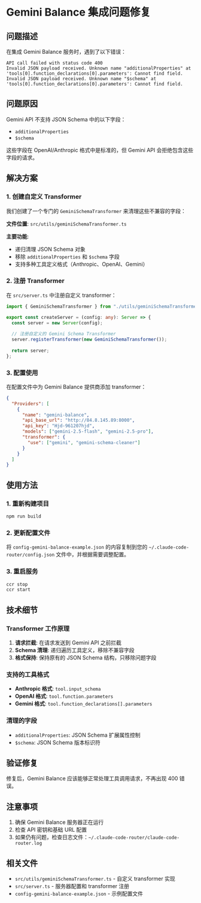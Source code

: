 # Gemini Balance 集成问题修复

## 问题描述

在集成 Gemini Balance 服务时，遇到了以下错误：

```
API call failed with status code 400
Invalid JSON payload received. Unknown name "additionalProperties" at 'tools[0].function_declarations[0].parameters': Cannot find field.
Invalid JSON payload received. Unknown name "$schema" at 'tools[0].function_declarations[0].parameters': Cannot find field.
```

## 问题原因

Gemini API 不支持 JSON Schema 中的以下字段：
- `additionalProperties`
- `$schema`

这些字段在 OpenAI/Anthropic 格式中是标准的，但 Gemini API 会拒绝包含这些字段的请求。

## 解决方案

### 1. 创建自定义 Transformer

我们创建了一个专门的 `GeminiSchemaTransformer` 来清理这些不兼容的字段：

**文件位置**: `src/utils/geminiSchemaTransformer.ts`

**主要功能**:
- 递归清理 JSON Schema 对象
- 移除 `additionalProperties` 和 `$schema` 字段
- 支持多种工具定义格式（Anthropic、OpenAI、Gemini）

### 2. 注册 Transformer

在 `src/server.ts` 中注册自定义 transformer：

```typescript
import { GeminiSchemaTransformer } from "./utils/geminiSchemaTransformer";

export const createServer = (config: any): Server => {
  const server = new Server(config);
  
  // 注册自定义的 Gemini Schema Transformer
  server.registerTransformer(new GeminiSchemaTransformer());
  
  return server;
};
```

### 3. 配置使用

在配置文件中为 Gemini Balance 提供商添加 transformer：

```json
{
  "Providers": [
    {
      "name": "gemini-balance",
      "api_base_url": "http://84.8.145.89:8000",
      "api_key": "Hjd-961207hjd",
      "models": ["gemini-2.5-flash", "gemini-2.5-pro"],
      "transformer": {
        "use": ["gemini", "gemini-schema-cleaner"]
      }
    }
  ]
}
```

## 使用方法

### 1. 重新构建项目

```bash
npm run build
```

### 2. 更新配置文件

将 `config-gemini-balance-example.json` 的内容复制到您的 `~/.claude-code-router/config.json` 文件中，并根据需要调整配置。

### 3. 重启服务

```bash
ccr stop
ccr start
```

## 技术细节

### Transformer 工作原理

1. **请求拦截**: 在请求发送到 Gemini API 之前拦截
2. **Schema 清理**: 递归遍历工具定义，移除不兼容字段
3. **格式保持**: 保持原有的 JSON Schema 结构，只移除问题字段

### 支持的工具格式

- **Anthropic 格式**: `tool.input_schema`
- **OpenAI 格式**: `tool.function.parameters`
- **Gemini 格式**: `tool.function_declarations[].parameters`

### 清理的字段

- `additionalProperties`: JSON Schema 扩展属性控制
- `$schema`: JSON Schema 版本标识符

## 验证修复

修复后，Gemini Balance 应该能够正常处理工具调用请求，不再出现 400 错误。

## 注意事项

1. 确保 Gemini Balance 服务器正在运行
2. 检查 API 密钥和基础 URL 配置
3. 如果仍有问题，检查日志文件：`~/.claude-code-router/claude-code-router.log`

## 相关文件

- `src/utils/geminiSchemaTransformer.ts` - 自定义 transformer 实现
- `src/server.ts` - 服务器配置和 transformer 注册
- `config-gemini-balance-example.json` - 示例配置文件
